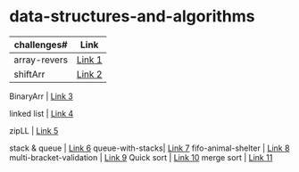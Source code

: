 # data-structures-and-algorithms

challenges#     |  Link
----------------|--------
 array-revers   | [Link 1](https://github.com/401-advanced-javascript-raghadanees/data-structures-and-algorithms/tree/array-reverse)
 shiftArr       | [Link 2](https://github.com/401-advanced-javascript-raghadanees/data-structures-and-algorithms/tree/array-shift)


 BinaryArr      | [Link 3](https://github.com/401-advanced-javascript-raghadanees/data-structures-and-algorithms/pull/3)

  linked list   | [Link 4](https://github.com/401-advanced-javascript-raghadanees/data-structures-and-algorithms/tree/master/challenges/linkedList)

zipLL           | [Link 5](https://github.com/401-advanced-javascript-raghadanees/data-structures-and-algorithms/tree/master/challenges/llZip)

stack & queue   | [Link 6](https://github.com/401-advanced-javascript-raghadanees/data-structures-and-algorithms/tree/master/challenges/stacksAndQueues)
queue-with-stacks| [Link 7](https://github.com/401-advanced-javascript-raghadanees/data-structures-and-algorithms/tree/queue-with-stacks)
 fifo-animal-shelter | [Link 8](https://github.com/401-advanced-javascript-raghadanees/data-structures-and-algorithms/tree/fifo-animal-shelter)
 multi-bracket-validation | [Link 9](https://github.com/401-advanced-javascript-raghadanees/data-structures-and-algorithms/tree/multi-bracket-validation)
Quick sort | [Link 10](https://github.com/401-advanced-javascript-raghadanees/data-structures-and-algorithms/pull/21)
merge sort | [Link 11](https://github.com/401-advanced-javascript-raghadanees/data-structures-and-algorithms/tree/master/challenges/llZip)




 
